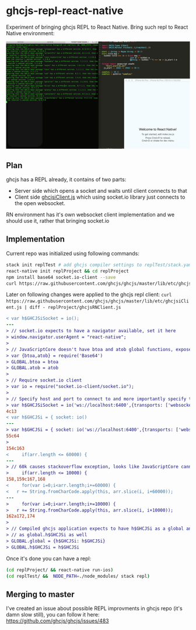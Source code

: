 # ghcjs-repl-react-native
Experiment of bringing ghcjs REPL to React Native. Bring such repl to React Native environment:

![ghcjs-reactnative-repl.gif](ghcjs-reactnative-repl.gif)

## Plan

ghcjs has a REPL already, it contains of two parts:

- Server side which opens a socket and waits until client connects to that
- Client side [ghcjsiClient.js](https://github.com/ghcjs/ghcjs/blob/7aa7bae05b306bdb8f7a9c6e292ce74736e4541d/lib/etc/ghcjsiClient.js) which using socket.io library just connects to the open websocket.

RN environment has it's own websocket client implementation and we should use it, rather that bringing socket.io

## Implementation

Current repo was initialized using following commands:

``` bash
stack init replTest # add ghcjs compiler settings to replTest/stack.yaml
react-native init replProject && cd replProject
npm install base64 socket.io-client --save
curl https://raw.githubusercontent.com/ghcjs/ghcjs/master/lib/etc/ghcjsiClient.js >> ghcjsRNClient.js
```

Later on following changes were applied to the ghcjs repl client:
`curl https://raw.githubusercontent.com/ghcjs/ghcjs/master/lib/etc/ghcjsiClient.js | diff - replProject/ghcjsRNClient.js`

``` diff
< var h$GHCJSiSocket = io();
---
> // socket.io expects to have a navigator available, set it here
> window.navigator.userAgent = "react-native";
>
> // JavaScriptCore doesn't have btoa and atob global functions, expose those
> var {btoa,atob} = require('Base64')
> GLOBAL.btoa = btoa
> GLOBAL.atob = atob
>
> // Require socket.io client
> var io = require("socket.io-client/socket.io");
>
> // Specify host and port to connect to and more importantly specify the transport
> var h$GHCJSiSocket = io('ws://localhost:6400',{transports: ['websocket']});
4c13
< var h$GHCJSi = { socket: io()
---
> var h$GHCJSi = { socket: io('ws://localhost:6400',{transports: ['websocket']})
55c64
>
154c163
<     if(arr.length <= 60000) {
---
> // 60k causes stackoverflow exception, looks like JavaScriptCore cannot handle that much. 10k works fine
>     if(arr.length <= 10000) {
158,159c167,168
<     for(var i=0;i<arr.length;i+=60000) {
< 	r += String.fromCharCode.apply(this, arr.slice(i, i+60000));
---
>     for(var i=0;i<arr.length;i+=10000) {
> 	r += String.fromCharCode.apply(this, arr.slice(i, i+10000));
162a172,174
>
> // Compiled ghcjs application expects to have h$GHCJSi as a global and in order to use repl it has to be exposed
> // as global.h$GHCJSi as well
> GLOBAL.global = {h$GHCJSi: h$GHCJSi}
> GLOBAL.h$GHCJSi = h$GHCJSi
```

Once it's done you can have a repl:

``` bash
(cd replProject/ && react-native run-ios)
(cd replTest/ &&  NODE_PATH=./node_modules/ stack repl)
```

## Merging to master

I've created an issue about possible REPL improvments in ghcjs repo (it's damn slow still), you can follow it here:
https://github.com/ghcjs/ghcjs/issues/483
